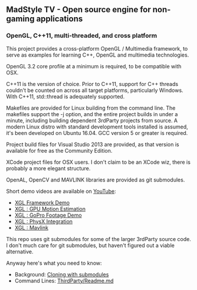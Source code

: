 ## MadStyle TV - Open source engine for non-gaming applications
### OpenGL, C++11, multi-threaded, and cross platform
This project provides a cross-platform OpenGL / Multimedia framework, to serve as examples for learning C++, OpenGL and multimedia technologies.

OpenGL 3.2 core profile at a minimum is required, to be compatible with OSX.

C++11 is the version of choice. Prior to C++11, support for C++ threads couldn't be counted on across all target platforms, particularly Windows.  With C++11, std::thread is adequately supported.

Makefiles are provided for Linux building from the command line. The makefiles support the -j option, and the entire project builds in under a minute, including building dependent 3rdParty projects from source. A modern Linux distro with standard development tools installed is assumed, it's been developed on Ubuntu 16.04.  GCC version 5 or greater is required.

Project build files for Visual Studio 2013 are provided, as that version is available for free as the Community Edition.  

XCode project files for OSX users.  I don't claim to be an XCode wiz, there is probably a more elegant structure.

OpenAL, OpenCV and MAVLINK libraries are provided as git submodules.

Short demo videos are available on [YouTube](https://www.youtube.com/user/freeflyclone):
* [XGL Framework Demo](https://www.youtube.com/watch?v=pleL5WhYqtw)
* [XGL : GPU Motion Estimation](https://www.youtube.com/watch?v=bW9WzMeHrvI)
* [XGL : GoPro Footage Demo](https://www.youtube.com/watch?v=XIiSj0IpTiE)
* [XGL : PhysX Integration](https://www.youtube.com/watch?v=FxgMU4fQaCU)
* [XGL : Mavlink](https://www.youtube.com/watch?v=AA7rEu70190)

This repo uses git submodules for some of the larger 3rdParty source code.  I don't much care for git submodules, but haven't figured out a viable alternative.  

Anyway here's what you need to know:
* Background: [Cloning with submodules](http://stackoverflow.com/questions/3796927/how-to-git-clone-including-submodules)
* Command Lines: [ThirdParty/Readme.md](https://github.com/freeflyclone/madstyletv/blob/master/xclass/3rdParty/readme.txt)
